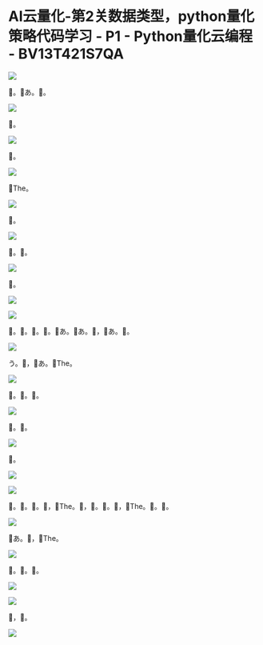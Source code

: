 # AI云量化-第2关数据类型，python量化策略代码学习 - P1 - Python量化云编程 - BV13T421S7QA

![](img/de7e8d2fbf1e0b12f01e98b12298bd1c_0.png)

🎼。🎼あ。🎼。

![](img/de7e8d2fbf1e0b12f01e98b12298bd1c_2.png)

🎼。

![](img/de7e8d2fbf1e0b12f01e98b12298bd1c_4.png)

🎼。

![](img/de7e8d2fbf1e0b12f01e98b12298bd1c_6.png)

🎼The。

![](img/de7e8d2fbf1e0b12f01e98b12298bd1c_8.png)

🎼。

![](img/de7e8d2fbf1e0b12f01e98b12298bd1c_10.png)

🎼。🎼。

![](img/de7e8d2fbf1e0b12f01e98b12298bd1c_12.png)

🎼。

![](img/de7e8d2fbf1e0b12f01e98b12298bd1c_14.png)

![](img/de7e8d2fbf1e0b12f01e98b12298bd1c_15.png)

🎼。🎼。🎼。🎼。🎼あ。🎼あ。🎼，🎼あ。🎼。

![](img/de7e8d2fbf1e0b12f01e98b12298bd1c_17.png)

う。🎼，🎼あ。🎼The。

![](img/de7e8d2fbf1e0b12f01e98b12298bd1c_19.png)

🎼。🎼。🎼。

![](img/de7e8d2fbf1e0b12f01e98b12298bd1c_21.png)

🎼。🎼。

![](img/de7e8d2fbf1e0b12f01e98b12298bd1c_23.png)

🎼。

![](img/de7e8d2fbf1e0b12f01e98b12298bd1c_25.png)

![](img/de7e8d2fbf1e0b12f01e98b12298bd1c_26.png)

🎼。🎼。🎼。🎼，🎼The。🎼，🎼。🎼。🎼，🎼The。🎼。🎼。

![](img/de7e8d2fbf1e0b12f01e98b12298bd1c_28.png)

🎼あ。🎼，🎼The。

![](img/de7e8d2fbf1e0b12f01e98b12298bd1c_30.png)

🎼。🎼。🎼。

![](img/de7e8d2fbf1e0b12f01e98b12298bd1c_32.png)

![](img/de7e8d2fbf1e0b12f01e98b12298bd1c_33.png)

🎼，🎼。

![](img/de7e8d2fbf1e0b12f01e98b12298bd1c_35.png)
